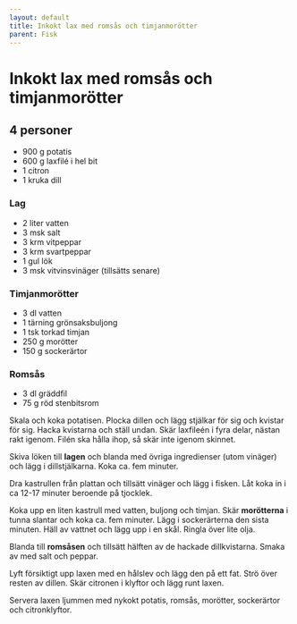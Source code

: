 ```yaml
---
layout: default
title: Inkokt lax med romsås och timjanmorötter
parent: Fisk
---
```

# Inkokt lax med romsås och timjanmorötter

## 4 personer

-   900 g potatis
-   600 g laxfilé i hel bit
-   1 citron
-   1 kruka dill

### Lag

-   2 liter vatten
-   3 msk salt
-   3 krm vitpeppar
-   3 krm svartpeppar
-   1 gul lök
-   3 msk vitvinsvinäger (tillsätts senare)

### Timjanmorötter

-   3 dl vatten
-   1 tärning grönsaksbuljong
-   1 tsk torkad timjan
-   250 g morötter
-   150 g sockerärtor

### Romsås

-   3 dl gräddfil
-   75 g röd stenbitsrom

Skala och koka potatisen. Plocka dillen och lägg stjälkar för sig och
kvistar för sig. Hacka kvistarna och ställ undan. Skär laxfileén i fyra
delar, nästan rakt igenom. Filén ska hålla ihop, så skär inte igenom
skinnet.

Skiva löken till **lagen** och blanda med övriga ingredienser (utom
vinäger) och lägg i dillstjälkarna. Koka ca. fem minuter.

Dra kastrullen från plattan och tillsätt vinäger och lägg i fisken. Låt
koka in i ca 12-17 minuter beroende på tjocklek.

Koka upp en liten kastrull med vatten, buljong och timjan. Skär
**morötterna** i tunna slantar och koka ca. fem minuter. Lägg i
sockerärterna den sista minuten. Häll av vattnet och lägg upp i en skål.
Ringla över lite olja.

Blanda till **romsåsen** och tillsätt hälften av de hackade
dillkvistarna. Smaka av med salt och peppar.

Lyft försiktigt upp laxen med en hålslev och lägg den på ett fat. Strö
över resten av dillen. Skär citronen i klyftor och lägg runt laxen.

Servera laxen ljummen med nykokt potatis, romsås, morötter, sockerärtor
och citronklyftor.
